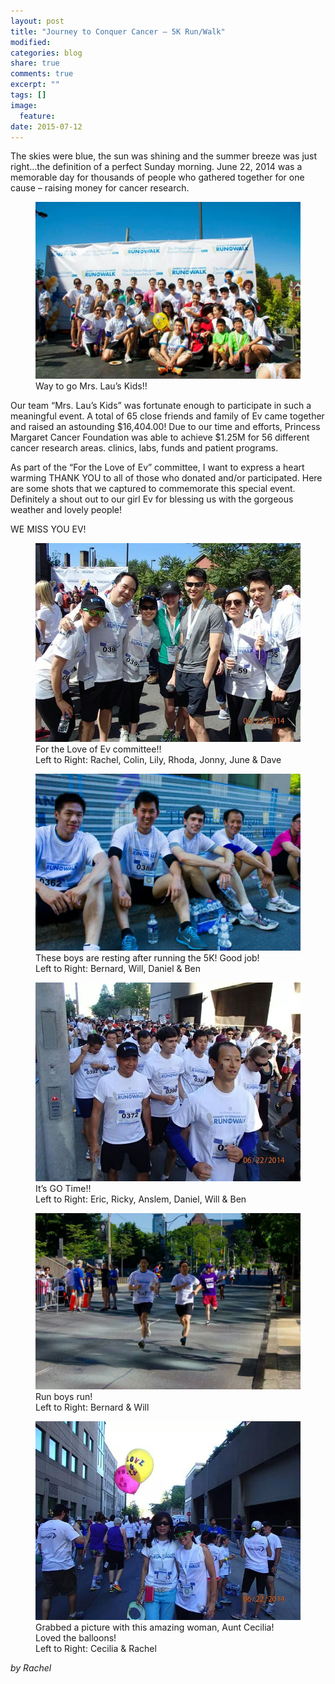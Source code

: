 ```yaml
---
layout: post
title: "Journey to Conquer Cancer – 5K Run/Walk"
modified:
categories: blog
share: true
comments: true
excerpt: ""
tags: []
image:
  feature:
date: 2015-07-12
---
```


The skies were blue, the sun was shining and the summer breeze was just right…the definition of a perfect Sunday morning.  June 22, 2014 was a memorable day for thousands of people who gathered together for one cause – raising money for cancer research.  

<figure>
	<img src="/images/2015-07-12-journey-to-conquer-cancer-5k-run-walk-0.jpg" alt="image">
	<figcaption>Way to go Mrs. Lau’s Kids!!</figcaption>
</figure>

Our team “Mrs. Lau’s Kids” was fortunate enough to participate in such a meaningful event.  A total of 65 close friends and family of Ev came together and raised an astounding $16,404.00!  Due to our time and efforts, Princess Margaret Cancer Foundation was able to achieve $1.25M for 56 different cancer research areas. clinics, labs, funds and patient programs.  

As part of the “For the Love of Ev” committee, I want to express a heart warming THANK YOU to all of those who donated and/or participated.  Here are some shots that we captured to commemorate this special event.  Definitely a shout out to our girl Ev for blessing us with the gorgeous weather and lovely people!  

WE MISS YOU EV!

<figure>
	<img src="/images/2015-07-12-journey-to-conquer-cancer-5k-run-walk-1.jpg" alt="image">
	<figcaption>For the Love of Ev committee!!<br />Left to Right: Rachel, Colin, Lily, Rhoda, Jonny, June & Dave</figcaption>
</figure>

<figure>
	<img src="/images/2015-07-12-journey-to-conquer-cancer-5k-run-walk-2.jpg" alt="image">
	<figcaption>These boys are resting after running the 5K! Good job!<br />Left to Right: Bernard, Will, Daniel & Ben </figcaption>
</figure>

<figure>
	<img src="/images/2015-07-12-journey-to-conquer-cancer-5k-run-walk-3.jpg" alt="image">
	<figcaption>It’s GO Time!!<br />Left to Right: Eric, Ricky, Anslem, Daniel, Will & Ben</figcaption>
</figure>

<figure>
	<img src="/images/2015-07-12-journey-to-conquer-cancer-5k-run-walk-4.jpg" alt="image">
	<figcaption>Run boys run!<br />Left to Right: Bernard & Will</figcaption>
</figure>

<figure>
	<img src="/images/2015-07-12-journey-to-conquer-cancer-5k-run-walk-5.jpg" alt="image">
	<figcaption>Grabbed a picture with this amazing woman, Aunt Cecilia! Loved the balloons!<br />Left to Right: Cecilia & Rachel </figcaption>
</figure>

*by Rachel*